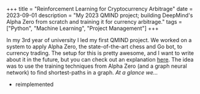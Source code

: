 +++
title = "Reinforcement Learning for Cryptocurrency Arbitrage"
date = 2023-09-01
description = "My 2023 QMIND project; building DeepMind's Alpha Zero from scratch and training it for currency arbitrage."
tags = ["Python", "Machine Learning", "Project Management"]
+++

In my 3rd year of university I led my first QMIND project. We worked on a system to apply Alpha Zero, the state-of-the-art chess and Go bot, to currency trading. The setup for this is pretty awesome, and I want to write about it in the future, but you can check out an explanation [here](https://blog.skz.dev/arbitrage-as-a-shortest-path-problem). The idea was to use the training techniques from Alpha Zero (and a graph neural network) to find shortest-paths in a graph. *At a glance we...*

- reimplemented